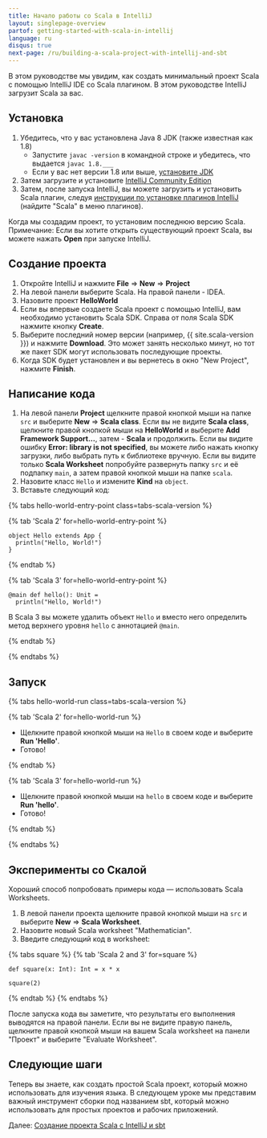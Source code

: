 ```yaml
---
title: Начало работы со Scala в IntelliJ
layout: singlepage-overview
partof: getting-started-with-scala-in-intellij
language: ru
disqus: true
next-page: /ru/building-a-scala-project-with-intellij-and-sbt
---
```


В этом руководстве мы увидим, как создать минимальный проект Scala с помощью IntelliJ IDE со Scala плагином. 
В этом руководстве IntelliJ загрузит Scala за вас.

## Установка

1. Убедитесь, что у вас установлена Java 8 JDK (также известная как 1.8)
    * Запустите `javac -version` в командной строке и убедитесь, что выдается
    `javac 1.8.___`
    * Если у вас нет версии 1.8 или выше, [установите JDK](https://www.oracle.com/technetwork/java/javase/downloads/jdk8-downloads-2133151.html)
1. Затем загрузите и установите [IntelliJ Community Edition](https://www.jetbrains.com/idea/download/)
1. Затем, после запуска IntelliJ, вы можете загрузить и установить Scala плагин, следуя 
   [инструкции по установке плагинов IntelliJ](https://www.jetbrains.com/help/idea/installing-updating-and-uninstalling-repository-plugins.html) (найдите "Scala" в меню плагинов).

Когда мы создадим проект, то установим последнюю версию Scala.
Примечание: Если вы хотите открыть существующий проект Scala, вы можете нажать **Open**
при запуске IntelliJ.

## Создание проекта

1. Откройте IntelliJ и нажмите **File** => **New** => **Project**
1. На левой панели выберите Scala. На правой панели - IDEA.
1. Назовите проект **HelloWorld**
1. Если вы впервые создаете Scala проект с помощью IntelliJ, вам необходимо установить Scala SDK.
   Справа от поля Scala SDK нажмите кнопку **Create**.
1. Выберите последний номер версии (например, {{ site.scala-version }}) и нажмите **Download**. 
Это может занять несколько минут, но тот же пакет SDK могут использовать последующие проекты.
1. Когда SDK будет установлен и вы вернетесь в окно "New Project", нажмите **Finish**.

## Написание кода

1. На левой панели **Project** щелкните правой кнопкой мыши на папке `src` и выберите
**New** => **Scala class**. Если вы не видите **Scala class**, щелкните правой кнопкой мыши на **HelloWorld**
и выберите **Add Framework Support...**, затем - **Scala** и продолжить.
Если вы видите ошибку **Error: library is not specified**, вы можете либо нажать кнопку загрузки,
либо выбрать путь к библиотеке вручную. Если вы видите только **Scala Worksheet** попробуйте развернуть папку `src` 
и её подпапку `main`, а затем правой кнопкой мыши на папке `scala`.
1. Назовите класс `Hello` и измените **Kind** на `object`.
1. Вставьте следующий код:

{% tabs hello-world-entry-point class=tabs-scala-version %}

{% tab 'Scala 2' for=hello-world-entry-point %}

```
object Hello extends App {
  println("Hello, World!")
}
```

{% endtab %}

{% tab 'Scala 3' for=hello-world-entry-point %}

```
@main def hello(): Unit =
  println("Hello, World!")
```

В Scala 3 вы можете удалить объект `Hello` и вместо него определить метод верхнего уровня `hello`
с аннотацией `@main`.

{% endtab %}

{% endtabs %}

## Запуск

{% tabs hello-world-run class=tabs-scala-version %}

{% tab  'Scala 2' for=hello-world-run %}

* Щелкните правой кнопкой мыши на `Hello` в своем коде и выберите **Run 'Hello'**.
* Готово!

{% endtab %}

{% tab 'Scala 3' for=hello-world-run %}

* Щелкните правой кнопкой мыши на `hello` в своем коде и выберите **Run 'hello'**.
* Готово!

{% endtab %}

{% endtabs %}

## Эксперименты со Скалой

Хороший способ попробовать примеры кода — использовать Scala Worksheets.

1. В левой панели проекта щелкните правой кнопкой мыши на
`src` и выберите **New** => **Scala Worksheet**.
2. Назовите новый Scala worksheet "Mathematician".
3. Введите следующий код в worksheet:

{% tabs square %}
{% tab 'Scala 2 and 3' for=square %}
```
def square(x: Int): Int = x * x

square(2)
```
{% endtab %}
{% endtabs %}

После запуска кода вы заметите, что результаты его выполнения выводятся на правой панели.
Если вы не видите правую панель, щелкните правой кнопкой мыши на вашем Scala worksheet на панели "Проект" 
и выберите "Evaluate Worksheet".

## Следующие шаги

Теперь вы знаете, как создать простой Scala проект, который можно использовать для изучения языка. 
В следующем уроке мы представим важный инструмент сборки под названием sbt, 
который можно использовать для простых проектов и рабочих приложений.

Далее: [Создание проекта Scala с IntelliJ и sbt](building-a-scala-project-with-intellij-and-sbt.html)
